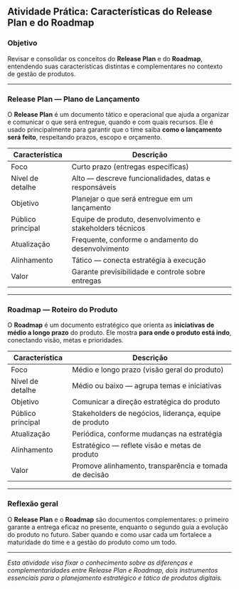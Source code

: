## Atividade Prática: Características do Release Plan e do Roadmap

### Objetivo  
Revisar e consolidar os conceitos do **Release Plan** e do **Roadmap**, entendendo suas características distintas e complementares no contexto de gestão de produtos.

---

### Release Plan — Plano de Lançamento

O **Release Plan** é um documento tático e operacional que ajuda a organizar e comunicar o que será entregue, quando e com quais recursos. Ele é usado principalmente para garantir que o time saiba **como o lançamento será feito**, respeitando prazos, escopo e orçamento.

| Característica | Descrição |
|----------------|-----------|
| Foco | Curto prazo (entregas específicas) |
| Nível de detalhe | Alto — descreve funcionalidades, datas e responsáveis |
| Objetivo | Planejar o que será entregue em um lançamento |
| Público principal | Equipe de produto, desenvolvimento e stakeholders técnicos |
| Atualização | Frequente, conforme o andamento do desenvolvimento |
| Alinhamento | Tático — conecta estratégia à execução |
| Valor | Garante previsibilidade e controle sobre entregas |

---

### Roadmap — Roteiro do Produto

O **Roadmap** é um documento estratégico que orienta as **iniciativas de médio a longo prazo** do produto. Ele mostra **para onde o produto está indo**, conectando visão, metas e prioridades.

| Característica | Descrição |
|----------------|-----------|
| Foco | Médio e longo prazo (visão geral do produto) |
| Nível de detalhe | Médio ou baixo — agrupa temas e iniciativas |
| Objetivo | Comunicar a direção estratégica do produto |
| Público principal | Stakeholders de negócios, liderança, equipe de produto |
| Atualização | Periódica, conforme mudanças na estratégia |
| Alinhamento | Estratégico — reflete visão e metas de produto |
| Valor | Promove alinhamento, transparência e tomada de decisão |

---

### Reflexão geral  
O **Release Plan** e o **Roadmap** são documentos complementares: o primeiro garante a entrega eficaz no presente, enquanto o segundo guia a evolução do produto no futuro. Saber quando e como usar cada um fortalece a maturidade do time e a gestão do produto como um todo.

---

*Esta atividade visa fixar o conhecimento sobre as diferenças e complementaridades entre Release Plan e Roadmap, dois instrumentos essenciais para o planejamento estratégico e tático de produtos digitais.*
